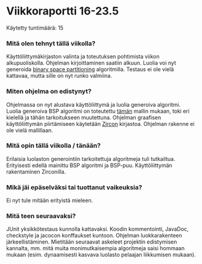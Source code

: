 # Viikkoraportti 16-23.5

Käytetty tuntimäärä: 15

### Mitä olen tehnyt tällä viikolla?

Käyttöliittymäkirjaston valinta ja toteutuksen pohtimista viikon alkupuoliskolla. Ohjelman kirjoittaminen saatiin alkuun. Luolia voi nyt generoida [binary space partitioning](https://en.wikipedia.org/wiki/Binary_space_partitioning) algoritmilla. Testaus ei ole vielä kattavaa, mutta sille on nyt runko valmiina. 

### Miten ohjelma on edistynyt?

Ohjelmassa on nyt alustava käyttöliittymä ja luolia generoiva algoritmi. Luolia generoiva BSP algoritmi on toteutettu [tämän](https://github.com/AtTheMatinee/dungeon-generation/blob/master/dungeonGenerationAlgorithms.py) mallin mukaan, toki eri kielellä ja tähän tarkoitukseen muutettuna. Ohjelman graafisen käyttöliittymän piirtämiseen käytetään [Zircon](https://hexworks.org/projects/zircon/) kirjastoa. Ohjelman rakenne ei ole vielä mallillaan.

### Mitä opin tällä viikolla / tänään?

Erilaisia luolaston generointiin tarkoitettuja algoritmeja tuli tutkailtua. Erityisesti edellä mainittu BSP algoritmi ja BSP-puu. Käyttöliittymän rakentaminen Zirconilla. 

### Mikä jäi epäselväksi tai tuottanut vaikeuksia? 

Ei nyt tule mitään erityistä mieleen.

### Mitä teen seuraavaksi?

JUnit yksikkötestaus kunnolla kattavaksi. Koodin kommentointi, JavaDoc, checkstyle ja jacocon konffaukset kuntoon. Ohjelman luokkarakenteen järkeellistäminen. Mietitään seuraavat askeleet projektin edistymisen kannalta, mm. mitä muita monimutkaisempia algoritmeja saisi hommaan mukaan (esim. dynaamisesti kasvava luolasto pelaajan liikkumisen mukaan).
